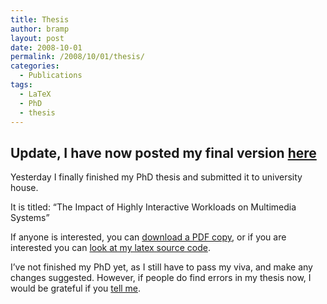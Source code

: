```yaml
---
title: Thesis
author: bramp
layout: post
date: 2008-10-01
permalink: /2008/10/01/thesis/
categories:
  - Publications
tags:
  - LaTeX
  - PhD
  - thesis
---
```

## Update, I have now posted my final version [here][1]

Yesterday I finally finished my PhD thesis and submitted it to university house.

It is titled: &#8220;The Impact of Highly Interactive Workloads on Multimedia Systems&#8221;

If anyone is interested, you can [download a PDF copy][2], or if you are interested you can [look at my latex source code][3].

I&#8217;ve not finished my PhD yet, as I still have to pass my viva, and make any changes suggested. However, if people do find errors in my thesis now, I would be grateful if you [tell me][4].

 [1]: /blog/final-version-of-my-thesis-online
 [2]: https://github.com/bramp/phd-thesis/blob/master/thesis.pdf
 [3]: https://github.com/bramp/phd-thesis
 [4]: /about/#contact